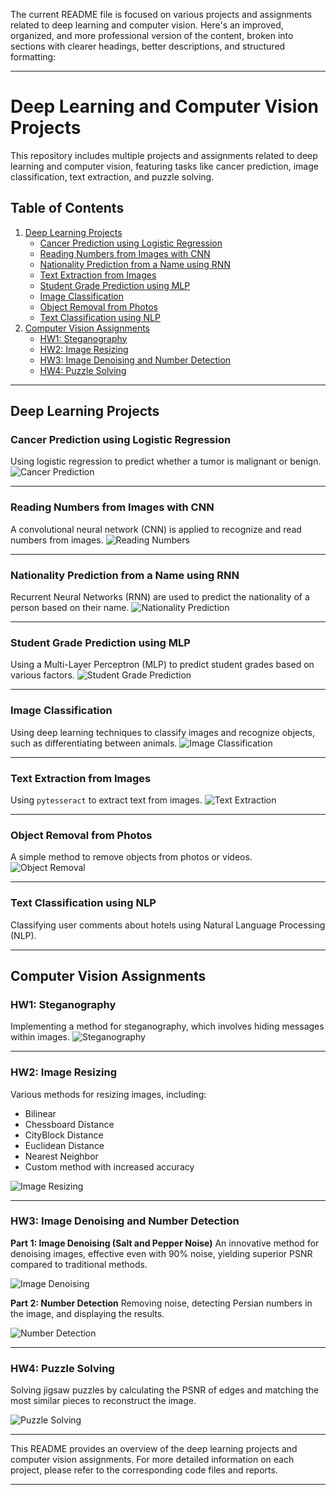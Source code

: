 The current README file is focused on various projects and assignments related to deep learning and computer vision. Here's an improved, organized, and more professional version of the content, broken into sections with clearer headings, better descriptions, and structured formatting:

---

# Deep Learning and Computer Vision Projects

This repository includes multiple projects and assignments related to deep learning and computer vision, featuring tasks like cancer prediction, image classification, text extraction, and puzzle solving.

## Table of Contents
1. [Deep Learning Projects](#deep-learning-projects)
   - [Cancer Prediction using Logistic Regression](#cancer-prediction-using-logistic-regression)
   - [Reading Numbers from Images with CNN](#reading-numbers-from-images-with-cnn)
   - [Nationality Prediction from a Name using RNN](#nationality-prediction-from-a-name-using-rnn)
   - [Text Extraction from Images](#text-extraction-from-images)
   - [Student Grade Prediction using MLP](#student-grade-prediction-using-mlp)
   - [Image Classification](#image-classification)
   - [Object Removal from Photos](#object-removal-from-photos)
   - [Text Classification using NLP](#text-classification-using-nlp)
2. [Computer Vision Assignments](#computer-vision-assignments)
   - [HW1: Steganography](#hw1-steganography)
   - [HW2: Image Resizing](#hw2-image-resizing)
   - [HW3: Image Denoising and Number Detection](#hw3-image-denoising-and-number-detection)
   - [HW4: Puzzle Solving](#hw4-puzzle-solving)

---

## Deep Learning Projects

### Cancer Prediction using Logistic Regression
Using logistic regression to predict whether a tumor is malignant or benign.
![Cancer Prediction](https://github.com/user-attachments/assets/5993291c-c416-4225-bdae-e974f8357d35)

---

### Reading Numbers from Images with CNN
A convolutional neural network (CNN) is applied to recognize and read numbers from images.
![Reading Numbers](https://github.com/user-attachments/assets/9a5e8e86-1e40-49b4-b574-f910d4dcc2ae)

---

### Nationality Prediction from a Name using RNN
Recurrent Neural Networks (RNN) are used to predict the nationality of a person based on their name.
![Nationality Prediction](https://github.com/user-attachments/assets/48a2fd97-1c0a-40ad-8ed7-ba9dc225c6bd)

---

### Student Grade Prediction using MLP
Using a Multi-Layer Perceptron (MLP) to predict student grades based on various factors.
![Student Grade Prediction](https://github.com/user-attachments/assets/2ce3c80d-97fe-4d0b-ab7a-7328e1a496fc)

---

### Image Classification
Using deep learning techniques to classify images and recognize objects, such as differentiating between animals.
![Image Classification](https://user-images.githubusercontent.com/98982133/179850660-1c54cdb5-15b8-414f-bcfe-b1f951fd5183)

---

### Text Extraction from Images
Using `pytesseract` to extract text from images.
![Text Extraction](https://user-images.githubusercontent.com/98982133/179851338-dfd68156-6ddf-4d38-8355-9e426c3007c7.jpeg)

---

### Object Removal from Photos
A simple method to remove objects from photos or videos.
![Object Removal](https://user-images.githubusercontent.com/98982133/183724316-c727b5d3-91a4-44b2-b5b5-f48ef6e105ea.png)

---

### Text Classification using NLP
Classifying user comments about hotels using Natural Language Processing (NLP).

---

## Computer Vision Assignments

### HW1: Steganography
Implementing a method for steganography, which involves hiding messages within images.
![Steganography](https://github.com/user-attachments/assets/7c088d9b-c282-4646-84d8-b35883808186)

---

### HW2: Image Resizing
Various methods for resizing images, including:
- Bilinear
- Chessboard Distance
- CityBlock Distance
- Euclidean Distance
- Nearest Neighbor
- Custom method with increased accuracy

![Image Resizing](https://github.com/user-attachments/assets/08348de4-aeb0-4131-a1ab-cca46bb816d3)

---

### HW3: Image Denoising and Number Detection
**Part 1: Image Denoising (Salt and Pepper Noise)**
An innovative method for denoising images, effective even with 90% noise, yielding superior PSNR compared to traditional methods.

![Image Denoising](https://github.com/user-attachments/assets/dfa62089-e9f7-41c7-aab3-d8fe58e78dfc)

**Part 2: Number Detection**
Removing noise, detecting Persian numbers in the image, and displaying the results.

![Number Detection](https://github.com/user-attachments/assets/56365a2c-e727-4acf-94be-a09c9c9fbc9c)

---

### HW4: Puzzle Solving
Solving jigsaw puzzles by calculating the PSNR of edges and matching the most similar pieces to reconstruct the image.

![Puzzle Solving](https://github.com/user-attachments/assets/3183448c-162d-4c09-8157-e7fae0487578)

---

This README provides an overview of the deep learning projects and computer vision assignments. For more detailed information on each project, please refer to the corresponding code files and reports.

---